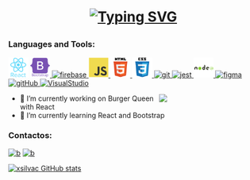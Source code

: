 <h1 align="center">
  
[![Typing SVG](https://readme-typing-svg.herokuapp.com?color=0C1EF7&background=A625FF00&lines=Hi%2C+I'm+Ximena+Silva+%F0%9F%91%8B;Welcome+to+my+repository+%F0%9F%91%A9%F0%9F%8F%BB%E2%80%8D%F0%9F%92%BB)](https://git.io/typing-svg)
</h1>


<h3 align="left">Languages and Tools:</h3>
<p align="left">
  <a href="https://reactjs.org/" target="_blank" rel="noreferrer"> <img src="https://raw.githubusercontent.com/devicons/devicon/master/icons/react/react-original-wordmark.svg" alt="react" width="40" height="40"/></a> 
  <a href="https://getbootstrap.com" target="_blank" rel="noreferrer"> <img src="https://raw.githubusercontent.com/devicons/devicon/master/icons/bootstrap/bootstrap-plain-wordmark.svg" alt="bootstrap" width="40" height="40"/> </a>
 <a href="https://firebase.google.com/" target="_blank" rel="noreferrer"> <img src="https://www.vectorlogo.zone/logos/firebase/firebase-icon.svg" alt="firebase" width="40" height="40"/> </a> 
  <a href="https://developer.mozilla.org/en-US/docs/Web/JavaScript" target="_blank" rel="noreferrer"> <img src="https://raw.githubusercontent.com/devicons/devicon/master/icons/javascript/javascript-original.svg" alt="javascript" width="40" height="40"/> </a>
  <a href="https://www.w3.org/html/" target="_blank" rel="noreferrer"> <img src="https://raw.githubusercontent.com/devicons/devicon/master/icons/html5/html5-original-wordmark.svg" alt="html5" width="40" height="40"/> </a>
  <a href="https://www.w3schools.com/css/" target="_blank" rel="noreferrer"> <img src="https://raw.githubusercontent.com/devicons/devicon/master/icons/css3/css3-original-wordmark.svg" alt="css3" width="40" height="40"/> </a>
  <a href="https://git-scm.com/" target="_blank" rel="noreferrer"> <img src="https://www.vectorlogo.zone/logos/git-scm/git-scm-icon.svg" alt="git" width="40" height="40"/> </a>
  <a href="https://jestjs.io" target="_blank" rel="noreferrer"> <img src="https://www.vectorlogo.zone/logos/jestjsio/jestjsio-icon.svg" alt="jest" width="40" height="40"/> </a>
  <a href="https://nodejs.org" target="_blank" rel="noreferrer"> <img src="https://raw.githubusercontent.com/devicons/devicon/master/icons/nodejs/nodejs-original-wordmark.svg" alt="nodejs" width="40" height="40"/> </a> 
 <a href="https://www.figma.com/" target="_blank" rel="noreferrer"> <img src="https://www.vectorlogo.zone/logos/figma/figma-icon.svg" alt="figma" width="40" height="40"/> </a> 
 <a href="https://github.com/" target="_blank" rel="noreferrer"> <img src="https://cdn-icons-png.flaticon.com/512/25/25231.png" alt="gitHub" width="40" height="40"/> </a> 
 <a href="https://code.visualstudio.com/" target="_blank" rel="noreferrer"> <img src="https://www.vectorlogo.zone/logos/visualstudio_code/visualstudio_code-icon.svg" alt="VisualStudio" width="40" height="40"/> </a>

 

</p>
<img align='right' src='https://user-images.githubusercontent.com/5713670/87202985-820dcb80-c2b6-11ea-9f56-7ec461c497c3.gif' width='200"'>

  
- 🔭 I’m currently working on Burger Queen with React
- 🌱 I’m currently learning React and Bootstrap
<!-- - 👯 I’m looking to collaborate on ...
- 🤔 I’m looking for help with ...
- 💬 Ask me about ...
- 📫 How to reach me: ...<
- 😄 Pronouns: ...
- ⚡ Fun fact: ... -->

<h3 align="left">Contactos:</h3>
<p align="left">
 <a href="https://www.linkedin.com/in/ximenasilvacotrina/" target="blank" rel="noreferrer"><img src="https://www.vectorlogo.zone/logos/linkedin/linkedin-tile.svg" alt="b" height="40" width="40" /></a>
 <a href="mailto:ximenasilvacotrina11@gmail.com" target="blank" rel="noreferrer"><img src="https://www.vectorlogo.zone/logos/gmail/gmail-icon.svg" alt="b" height="40" width="40" /></a>


[![xsilvac GitHub stats](https://github-readme-stats.vercel.app/api?username=xsilvac)](https://github.com/xsilvac/github-readme-stats)


